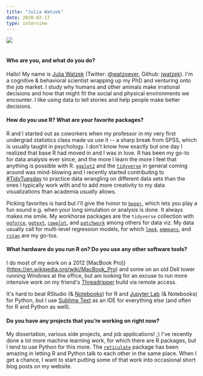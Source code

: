 ```yaml
---
title: "Julia Watzek"
date: 2020-02-17
type: interview
---
```


![](/images/2020-02-17-Julia-Watzek/photo1.jpg)  
&nbsp;  
<!--more-->

#### Who are you, and what do you do?
Hallo! My name is [Julia Watzek](http://www.juliawatzek.com/) (Twitter: [@watzoever](https://twitter.com/watzoever), Github: [jwatzek](https://github.com/jwatzek)). I'm a cognitive & behavioral scientist wrapping up my PhD and venturing onto the job market. I study why humans and other animals make irrational decisions and how that might fit the social and physical environments we encounter. I like using data to tell stories and help people make better decisions.

#### How do you use R? What are your favorite packages?  

R and I started out as coworkers when my professor in my very first undergrad statistics class made us use it -- a sharp break from SPSS, which is usually taught in psychology. I don't know how exactly but one day I realized that base R had moved in and I was in love. R has been my go-to for data analysis ever since, and the more I learn the more I feel that anything is possible with R. [`ggplot2`](https://ggplot2.tidyverse.org/) and the [`tidyverse`](https://www.tidyverse.org/) in general coming around was mind-blowing and I recently started contributing to [#TidyTuesday](https://github.com/rfordatascience/tidytuesday) to practice data wrangling on different data sets than the ones I typically work with and to add more creativity to my data visualizations than academia usually allows.

Picking favorites is hard but I'll give the honor to [`beepr`](https://github.com/rasmusab/beepr), which lets you play a fun sound e.g. when your long simulation or analysis is done. It always makes me smile. My workhorse packages are the `tidyverse` collection with [`ggforce`](https://ggforce.data-imaginist.com), [`ggtext`](https://github.com/wilkelab/ggtext), [`cowplot`](https://github.com/wilkelab/cowplot), and [`patchwork`](https://patchwork.data-imaginist.com) among others for data viz. My data usually call for multi-level regression models, for which [`lme4`](https://github.com/lme4/lme4), [`emmeans`](https://github.com/rvlenth/emmeans), and [`rstan`](https://github.com/stan-dev/rstan) are my go-tos.

#### What hardware do you run R on? Do you use any other software tools?

I do most of my work on a 2012 [MacBook Pro])(https://en.wikipedia.org/wiki/MacBook_Pro) and some on an old Dell tower running Windows at the office, but am looking for an excuse to run more intensive work on my friend's [Threadripper](https://en.wikipedia.org/wiki/Ryzen) build via remote access.

It's hard to beat RStudio (& [Notebooks](https://rmarkdown.rstudio.com/lesson-10.html)) for R and [Jupyter Lab](https://jupyter.org/index.html) (& Notebooks) for Python, but I use [Sublime Text](https://www.sublimetext.com) as an IDE for everything else (and often for R and Python as well).

#### Do you have any projects that you’re working on right now?

My dissertation, various side projects, and job applications! ;) I've recently done a lot more machine learning work, for which there are R packages, but I tend to use Python for this more. The [`reticulate`](https://rstudio.github.io/reticulate/) package has been amazing in letting R and Python talk to each other in the same place. When I get a chance, I want to start putting some of that work into occasional short blog posts on my website.